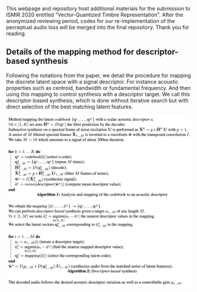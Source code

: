 <link href="style.css" rel="stylesheet">

<script type="text/javascript"> 
      // Show button
      function look(type){ 
      param=document.getElementById(type); 
      if(param.style.display == "none") param.style.display = "block"; 
      else param.style.display = "none" 
      } 
</script>


This webpage and repository host additional materials for the submission to ISMIR 2020 entitled "Vector-Quantized Timbre Representation". After the anonymized reviewing period, codes for our re-implementation of the perceptual audio loss will be merged into the final repository. Thank you for reading.


## Details of the mapping method for descriptor-based synthesis

Following the notations from the paper, we detail the procedure for mapping the discrete latent space with a signal descriptor. For instance acoustic properties such as centroid, bandwidth or fundamental frequency. And then using this mapping to control synthesis with a descriptor target. We call this descriptor-based synthesis, which is done without iterative search but with direct selection of the best matching latent features.

<p align="center"> <img src="figures/ISMIR_supplem.png"> </p>
